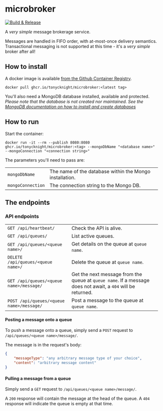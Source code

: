 # microbroker

[![Build & Release](https://github.com/tonycknight/microbroker/actions/workflows/build.yml/badge.svg)](https://github.com/tonycknight/microbroker/actions/workflows/build.yml)

A _very simple_ message brokerage service.

Messages are handled in FIFO order, with at-most-once delivery semantics. Transactional messaging is not supported at this time - it's a _very simple_ broker after all!

## How to install

A docker image is available [from the Github Container Registry](https://github.com/users/tonycknight/packages/container/package/microbroker).

```
docker pull ghcr.io/tonycknight/microbroker:<latest tag>
```

You'll also need a MongoDB database installed, available and protected. _Please note that the database is not created nor maintained. See the [MongoDB documentation on how to install and create databases](https://www.mongodb.com/docs/manual/tutorial/getting-started/)_

## How to run

Start the container:

```
docker run -it --rm --publish 8080:8080 ghcr.io/tonycknight/microbroker:<tag> --mongoDbName "<database name>" --mongoConnection "<connection string>" 
```

The parameters you'll need to pass are:

| | |
| - | - |
| `mongoDbName` | The name of the database within the Mongo installation. |
| `mongoConnection` | The connection string to the Mongo DB. | 


## The endpoints

### API endpoints

| | | 
| - | - |
| `GET /api/heartbeat/` | Check the API is alive. |
| `GET /api/queues/` | List active queues. |
| `GET /api/queues/<queue name>/` | Get details on the queue at `queue name`.  | 
| `DELETE /api/queues/<queue name>/` | Delete the queue at `queue name`.  | 
| `GET /api/queues/<queue name>/message/` | Get the next message from the queue at `queue name`. If a message does not await, a `404` will be returned. | 
| `POST /api/queues/<queue name>/message/` | Post a message to the queue at `queue name`. |

#### Posting a message onto a queue

To push a message onto a queue, simply send a `POST` request to `/api/queues/<queue name>/message/`.

The message is in the request's body:

```json
{
    "messageType": "any arbitrary message type of your choice",
    "content": "arbitrary message content"    
}
```


#### Pulling a message from a queue

Simply send a `GET` request to `/api/queues/<queue name>/message/`.

A `200` response will contain the message at the head of the queue.
A `404` response will indicate the queue is empty at that time.

